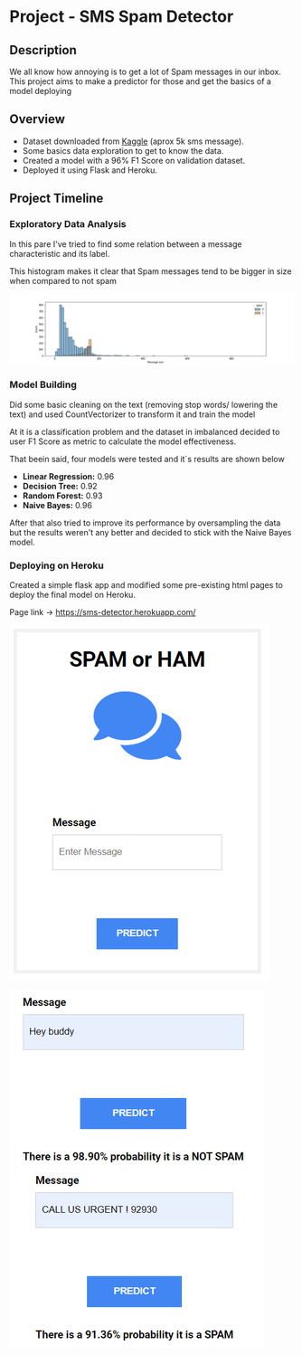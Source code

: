 # Project - SMS Spam Detector

## Description
We all know how annoying is to get a lot of Spam messages in our inbox.
This project aims to make a predictor for those and get the basics of a model deploying

## Overview
* Dataset downloaded from [Kaggle](https://www.kaggle.com/uciml/sms-spam-collection-dataset) (aprox 5k sms message).
* Some basics data exploration to get to know the data.
* Created a model with a 96% F1 Score on validation dataset.
* Deployed it using Flask and Heroku.

## Project Timeline

### Exploratory Data Analysis

In this pare I've tried to find some relation between a message characteristic and its label.

This histogram makes it clear that Spam messages tend to be bigger in size when compared to not spam

![Histogram Spam and Ham](imgs/message_len.png)

### Model Building

Did some basic cleaning on the text (removing stop words/ lowering the text) and used CountVectorizer to transform it and train the model

At it is a classification problem and the dataset in imbalanced decided to user F1 Score as metric to calculate the model effectiveness. 

That beein said, four models were tested and it`s results are shown below
* **Linear Regression:** 0.96
* **Decision Tree:** 0.92
* **Random Forest:** 0.93
* **Naive Bayes:** 0.96

After that also tried to improve its performance by oversampling the data but the results weren't any better and decided to stick with the Naive Bayes model.

### Deploying on Heroku

Created a simple flask app and modified some pre-existing html pages to deploy the final model on Heroku.

Page link -> https://sms-detector.herokuapp.com/


![Web page on Heroku](imgs/heroku_page.png)


![Prediction example](imgs/ham.png)
![Prediction example](imgs/spam.png)
